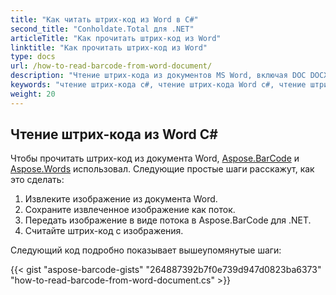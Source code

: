 ```yaml
---
title: "Как читать штрих-код из Word в C#"
second_title: "Conholdate.Total для .NET"
articleTitle: "Как прочитать штрих-код из Word"
linktitle: "Как прочитать штрих-код из Word"
type: docs
url: /how-to-read-barcode-from-word-document/
description: "Чтение штрих-кода из документов MS Word, включая DOC DOCX на C#."
keywords: "чтение штрих-кода c#, чтение штрих-кода Word c#, чтение штрих-кода doc c#, чтение штрих-кода docx c#, чтение слова doc docx c#, .NET чтение слова docx, чтение штрих-кода docx c#.net"
weight: 20
---
```


## **Чтение штрих-кода из Word C#**
Чтобы прочитать штрих-код из документа Word, [Aspose.BarCode](https://products.aspose.com/barcode/net) и [Aspose.Words](https://products.aspose.com/words/net) использовал. Следующие простые шаги расскажут, как это сделать:

1. Извлеките изображение из документа Word.
1. Сохраните извлеченное изображение как поток.
1. Передать изображение в виде потока в Aspose.BarCode для .NET.
1. Считайте штрих-код с изображения.

Следующий код подробно показывает вышеупомянутые шаги:

{{< gist "aspose-barcode-gists" "264887392b7f0e739d947d0823ba6373" "how-to-read-barcode-from-word-document.cs" >}}


